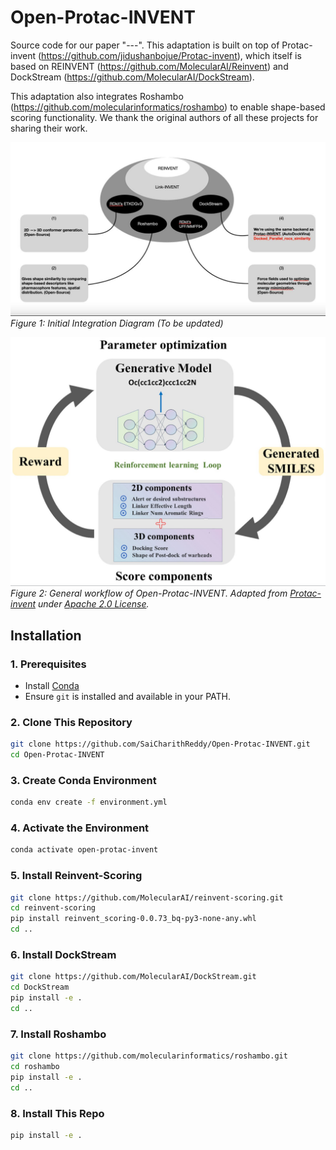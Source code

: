# Open-Protac-INVENT
Source code for our paper "---". This adaptation is built on top of Protac-invent (https://github.com/jidushanbojue/Protac-invent), which itself is based on REINVENT (https://github.com/MolecularAI/Reinvent) and DockStream (https://github.com/MolecularAI/DockStream). 


This adaptation also integrates Roshambo (https://github.com/molecularinformatics/roshambo) to enable shape-based scoring functionality. We thank the original authors of all these projects for sharing their work.


![Architecture Overview](docs/architecture.jpg)
*Figure 1: Initial Integration Diagram (To be updated)*





![General Workflow](docs/general_workflow.jpeg)  
*Figure 2: General workflow of Open-Protac-INVENT. Adapted from [Protac-invent](https://github.com/jidushanbojue/Protac-invent) under [Apache 2.0 License](https://www.apache.org/licenses/LICENSE-2.0).*


## Installation

### 1. Prerequisites
- Install [Conda](https://docs.conda.io/en/latest/miniconda.html) 
- Ensure `git` is installed and available in your PATH.

### 2. Clone This Repository
```bash
git clone https://github.com/SaiCharithReddy/Open-Protac-INVENT.git
cd Open-Protac-INVENT
```

### 3. Create Conda Environment
```bash
conda env create -f environment.yml
```

### 4. Activate the Environment
```bash
conda activate open-protac-invent
```

### 5. Install Reinvent-Scoring
```bash
git clone https://github.com/MolecularAI/reinvent-scoring.git
cd reinvent-scoring
pip install reinvent_scoring-0.0.73_bq-py3-none-any.whl
cd ..
```

### 6. Install DockStream
```bash
git clone https://github.com/MolecularAI/DockStream.git
cd DockStream
pip install -e .
cd ..
```

### 7. Install Roshambo
``` bash
git clone https://github.com/molecularinformatics/roshambo.git
cd roshambo
pip install -e .
cd ..
```

### 8. Install This Repo
```bash
pip install -e .
```
